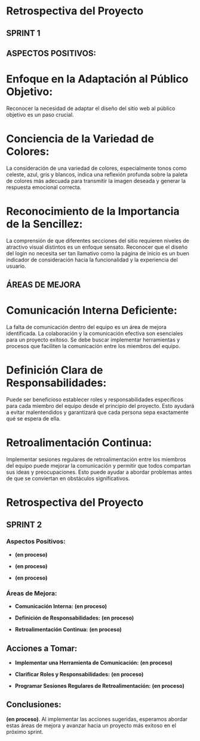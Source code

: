# Retrospectiva del Proyecto
## SPRINT 1

## ASPECTOS POSITIVOS:

# Enfoque en la Adaptación al Público Objetivo:
  Reconocer la necesidad de adaptar el diseño del sitio web al público objetivo es un paso crucial.

# Conciencia de la Variedad de Colores:
  La consideración de una variedad de colores, especialmente tonos como celeste, azul, gris y blancos, indica una reflexión profunda sobre la paleta de colores más adecuada para transmitir la imagen deseada y generar la respuesta emocional correcta.

# Reconocimiento de la Importancia de la Sencillez:
  La comprensión de que diferentes secciones del sitio requieren niveles de atractivo visual distintos es un enfoque sensato. Reconocer que el diseño del login no necesita ser tan llamativo como la página de inicio es un buen indicador de consideración hacia la funcionalidad y la experiencia del usuario.



## ÁREAS DE MEJORA

# Comunicación Interna Deficiente:
  La falta de comunicación dentro del equipo es un área de mejora identificada. La colaboración y la comunicación efectiva son esenciales para un proyecto exitoso. Se debe buscar implementar herramientas y procesos que faciliten la comunicación entre los miembros del equipo.

# Definición Clara de Responsabilidades:
  Puede ser beneficioso establecer roles y responsabilidades específicos para cada miembro del equipo desde el principio del proyecto. Esto ayudará a evitar malentendidos y garantizará que cada persona sepa exactamente qué se espera de ella.

# Retroalimentación Continua:
  Implementar sesiones regulares de retroalimentación entre los miembros del equipo puede mejorar la comunicación y permitir que todos compartan sus ideas y preocupaciones. Esto puede ayudar a abordar problemas antes de que se conviertan en obstáculos significativos.





# Retrospectiva del Proyecto
## SPRINT 2

### Aspectos Positivos:
- **(en proceso)**
  

- **(en proceso)**


- **(en proceso)**


### Áreas de Mejora:
- **Comunicación Interna:**
 **(en proceso)**

- **Definición de Responsabilidades:**
 **(en proceso)**

- **Retroalimentación Continua:**
  **(en proceso)**

## Acciones a Tomar:
- **Implementar una Herramienta de Comunicación:**
   **(en proceso)**

- **Clarificar Roles y Responsabilidades:**
   **(en proceso)**

- **Programar Sesiones Regulares de Retroalimentación:**
   **(en proceso)**

## Conclusiones:
  **(en proceso)**. Al implementar las acciones sugeridas, esperamos abordar estas áreas de mejora y avanzar hacia un proyecto más exitoso en el próximo sprint.

